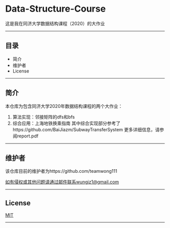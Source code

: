 # Data-Structure-Course
这是我在同济大学数据结构课程（2020）的大作业

---

## 目录
- 简介
- 维护者
- License

---

## 简介
本仓库为包含同济大学2020年数据结构课程的两个大作业：
1. 算法实现：邻接矩阵的dfs和bfs
2. 综合应用：上海地铁换乘指南
其中综合实现部分参考了https://github.com/BaiJiazm/SubwayTransferSystem
更多详细信息，请参阅report.pdf

---

## 维护者

该仓库目前的维护者为https://github.com/teamwong111

如有侵权或其他问题请通过邮件联系wungjz1@gmail.com

---

## License
[MIT](https://github.com/teamwong111/Data-Mining-Course/blob/main/LICENSE)

---